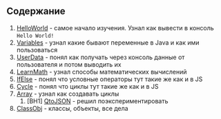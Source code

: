 ## Содержание
1. [HelloWorld](https://github.com/danyasatsuk/learnjava/blob/master/learndocs/HelloWorld.md) - самое начало изучения. Узнал как вывести в консоль `Hello World!`
2. [Variables](https://github.com/danyasatsuk/learnjava/blob/master/learndocs/Variables.md) - узнал какие бывают переменные в Java и как ими пользоваться
3. [UserData](https://github.com/danyasatsuk/learnjava/blob/master/learndocs/UserData.md) - понял как получать через консоль данные от пользователя и потом выводить их
4. [LearnMath](https://github.com/danyasatsuk/learnjava/blob/master/learndocs/LearnMath.md) - узнал способы математических вычислений
5. [IfElse](https://github.com/danyasatsuk/learnjava/blob/master/learndocs/IfElse.md) - понял что условные операторы тут такие же как и в JS
6. [Cycle](https://github.com/danyasatsuk/learnjava/blob/master/learndocs/Cycle.md) - понял что циклы тут такие же как и в JS
7. [Array](https://github.com/danyasatsuk/learnjava/blob/master/learndocs/Array.md) - узнал как создавать циклы
    1. [ВН1] [QtoJSON](https://github.com/danyasatsuk/learnjava/blob/master/learndocs/QtoJSON.md) - решил поэкспериментировать
8. [ClassObj](https://github.com/danyasatsuk/learnjava/blob/master/learndocs/ClassObj.md) - классы, объекты, все дела
